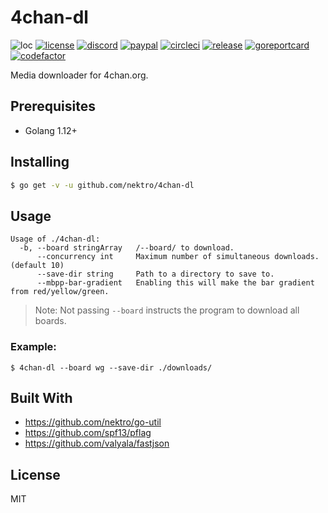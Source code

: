 # 4chan-dl
![loc](https://sloc.xyz/github/nektro/4chan-dl)
[![license](https://img.shields.io/github/license/nektro/4chan-dl.svg)](https://github.com/nektro/4chan-dl/blob/master/LICENSE)
[![discord](https://img.shields.io/discord/551971034593755159.svg)](https://discord.gg/P6Y4zQC)
[![paypal](https://img.shields.io/badge/donate-paypal-009cdf)](https://paypal.me/nektro)
[![circleci](https://circleci.com/gh/nektro/4chan-dl.svg?style=svg)](https://circleci.com/gh/nektro/4chan-dl)
[![release](https://img.shields.io/github/v/release/nektro/4chan-dl)](https://github.com/nektro/4chan-dl/releases/latest)
[![goreportcard](https://goreportcard.com/badge/github.com/nektro/4chan-dl)](https://goreportcard.com/report/github.com/nektro/4chan-dl)
[![codefactor](https://www.codefactor.io/repository/github/nektro/4chan-dl/badge)](https://www.codefactor.io/repository/github/nektro/4chan-dl)

Media downloader for 4chan.org.

## Prerequisites
- Golang 1.12+

## Installing
```sh
$ go get -v -u github.com/nektro/4chan-dl
```

## Usage
```
Usage of ./4chan-dl:
  -b, --board stringArray   /--board/ to download.
      --concurrency int     Maximum number of simultaneous downloads. (default 10)
      --save-dir string     Path to a directory to save to.
      --mbpp-bar-gradient   Enabling this will make the bar gradient from red/yellow/green.
```

> Note: Not passing `--board` instructs the program to download all boards.

### Example:
```
$ 4chan-dl --board wg --save-dir ./downloads/
```

## Built With
- https://github.com/nektro/go-util
- https://github.com/spf13/pflag
- https://github.com/valyala/fastjson

## License
MIT
